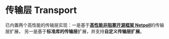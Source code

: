 # 传输层 Transport

已内置两个高性能的传输层实现：一是基于[**高性能非阻塞开源框架 Netpoll**](https://github.com/cloudwego/netpoll)的传输层扩展，
另一是基于**标准库的传输层**扩展，并支持**自定义传输层扩展**。